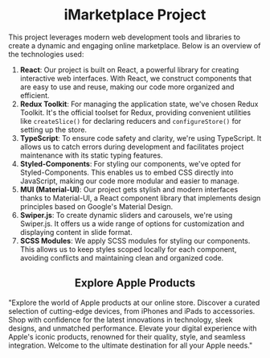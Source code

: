 <h1 align="center">iMarketplace Project</h1>

<p>This project leverages modern web development tools and libraries to create a dynamic and engaging online marketplace. Below is an overview of the technologies used:</p>

<ol>
  <li><strong>React</strong>: Our project is built on React, a powerful library for creating interactive web interfaces. With React, we construct components that are easy to use and reuse, making our code more organized and efficient.</li>
  <li><strong>Redux Toolkit</strong>: For managing the application state, we've chosen Redux Toolkit. It's the official toolset for Redux, providing convenient utilities like <code>createSlice()</code> for declaring reducers and <code>configureStore()</code> for setting up the store.</li>
  <li><strong>TypeScript</strong>: To ensure code safety and clarity, we're using TypeScript. It allows us to catch errors during development and facilitates project maintenance with its static typing features.</li>
  <li><strong>Styled-Components</strong>: For styling our components, we've opted for Styled-Components. This enables us to embed CSS directly into JavaScript, making our code more modular and easier to manage.</li>
  <li><strong>MUI (Material-UI)</strong>: Our project gets stylish and modern interfaces thanks to Material-UI, a React component library that implements design principles based on Google's Material Design.</li>
  <li><strong>Swiper.js</strong>: To create dynamic sliders and carousels, we're using Swiper.js. It offers us a wide range of options for customization and displaying content in slide format.</li>
  <li><strong>SCSS Modules</strong>: We apply SCSS modules for styling our components. This allows us to keep styles scoped locally for each component, avoiding conflicts and maintaining clean and organized code.</li>
</ol>

<h2 align="center">Explore Apple Products</h2>

<p>"Explore the world of Apple products at our online store. Discover a curated selection of cutting-edge devices, from iPhones and iPads to accessories. Shop with confidence for the latest innovations in technology, sleek designs, and unmatched performance. Elevate your digital experience with Apple's iconic products, renowned for their quality, style, and seamless integration. Welcome to the ultimate destination for all your Apple needs."</p>
